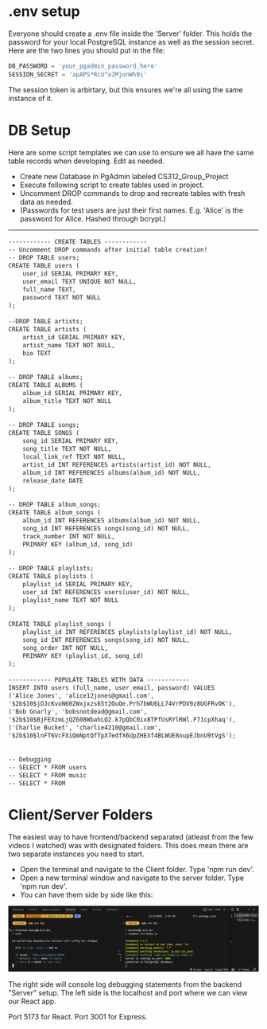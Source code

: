 # .env setup

Everyone should create a .env file inside the 'Server' folder. This holds the password for your local PostgreSQL instance as well as the session secret. Here are the two lines you should put in the file:

```python
DB_PASSWORD = 'your_pgadmin_password_here'
SESSION_SECRET = 'apAPS*RcU^o2MjonW%9i'
```

The session token is arbirtary, but this ensures we're all using the same instance of it.

# DB Setup

Here are some script templates we can use to ensure we all have the same table records when developing. Edit as needed. 

* Create new Database in PgAdmin labeled CS312_Group_Project
* Execute following script to create tables used in project.
* Uncomment DROP commands to drop and recreate tables with fresh data as needed.
* (Passwords for test users are just their first names. E.g. 'Alice' is the password for Alice. Hashed through bcrypt.)

---

```pgsql
------------ CREATE TABLES ------------
-- Uncomment DROP commands after initial table creation!
-- DROP TABLE users;
CREATE TABLE users (
    user_id SERIAL PRIMARY KEY,
    user_email TEXT UNIQUE NOT NULL,
    full_name TEXT,
    password TEXT NOT NULL 
);

--DROP TABLE artists;
CREATE TABLE artists (
    artist_id SERIAL PRIMARY KEY,
    artist_name TEXT NOT NULL,
    bio TEXT 
);

-- DROP TABLE albums;
CREATE TABLE ALBUMS (
    album_id SERIAL PRIMARY KEY,
    album_title TEXT NOT NULL
);

-- DROP TABLE songs;
CREATE TABLE SONGS (
    song_id SERIAL PRIMARY KEY,
    song_title TEXT NOT NULL,
    local_link_ref TEXT NOT NULL,
    artist_id INT REFERENCES artists(artist_id) NOT NULL,
    album_id INT REFERENCES albums(album_id) NOT NULL,
    release_date DATE
);

-- DROP TABLE album_songs;
CREATE TABLE album_songs (
    album_id INT REFERENCES albums(album_id) NOT NULL,
    song_id INT REFERENCES songs(song_id) NOT NULL,
    track_number INT NOT NULL,
    PRIMARY KEY (album_id, song_id) 
);

-- DROP TABLE playlists;
CREATE TABLE playlists (
    playlist_id SERIAL PRIMARY KEY,
    user_id INT REFERENCES users(user_id) NOT NULL,
    playlist_name TEXT NOT NULL
);

CREATE TABLE playlist_songs (
    playlist_id INT REFERENCES playlists(playlist_id) NOT NULL,
    song_id INT REFERENCES songs(song_id) NOT NULL,
    song_order INT NOT NULL,
    PRIMARY KEY (playlist_id, song_id)
);

------------ POPULATE TABLES WITH DATA ------------
INSERT INTO users (full_name, user_email, password) VALUES
('Alice Jones', 'alice12jones@gmail.com', '$2b$10$jOJcKvoN602Wxjxzs65t2OuQe.Prh7bWU6LL74VrPDV9z8UGFRvOK'),
('Bob Gnarly', 'bobsnotdead@gmail.com', '$2b$10$BjFEXzmLjQZ608WbahLQ2.k7pQbC0ix8TPfUsRYlRWl.F71cpXhaq'),
('Charlie Bucket', 'charlie4210@gmail.com', '$2b$10$lnFT6VcFXiQmNptQfTpX7edfX6UpZHEXf4BLWUE8oupEJbnU9tVgS');


-- Debugging
-- SELECT * FROM users
-- SELECT * FROM music
-- SELECT * FROM 
```

# Client/Server Folders

The easiest way to have frontend/backend separated (atleast from the few videos I watched) was with designated folders. This does mean there are two separate instances you need to start. 

* Open the terminal and navigate to the Client folder. Type 'npm run dev'.
* Open a new terminal window and navigate to the server folder. Type 'npm run dev'.
* You can have them side by side like this:

![1731373157801](image/group_setup/1731373157801.png)

The right side will console log debugging statements from the backend "Server" setup. The left side is the localhost and port where we can view our React app. 

Port 5173 for React. Port 3001 for Express.
